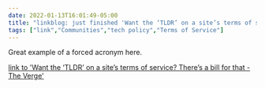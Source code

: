 ```yaml
---
date: 2022-01-13T16:01:49-05:00
title: "linkblog: just finished 'Want the ‘TLDR’ on a site’s terms of service? There’s a bill for that - The Verge'"
tags: ["link","Communities","tech policy","Terms of Service"]
---
```

Great example of a forced acronym here.
 
[link to 'Want the ‘TLDR’ on a site’s terms of service? There’s a bill for that - The Verge'](https://www.theverge.com/2022/1/13/22882110/tldr-act-lori-trahan-lujan-cassidy-facebook-twitter-terms-of-service-agreement)
